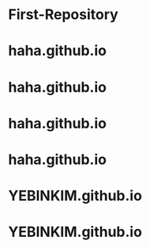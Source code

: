 # First-Repository
# haha.github.io
# haha.github.io
# haha.github.io
# haha.github.io
# YEBINKIM.github.io
# YEBINKIM.github.io
